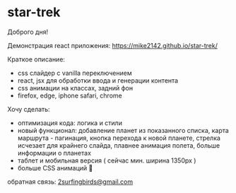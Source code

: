 # star-trek

Доброго дня!

Демонстрация react приложения: https://mike2142.github.io/star-trek/

Краткое описание:
- css слайдер с vanilla переключением
- react, jsx для обработки ввода и генерации контента
- css анимации на классах, задний фон
- firefox, edge, iphone safari, chrome

Хочу сделать:
- оптимизация кода: логика и стили
- новый функционал: добавление планет из показанного списка, карта маршрута - пагинация, кнопка перехода к новой планете, стрелка исчезает для крайнего слайда, плавнее анимация полета, больше информации о планетах
- таблет и мобильная версия ( сейчас мин. ширина 1350px )
- больше CSS анимаций 🤪

обратная связь: 2surfingbirds@gmail.com
